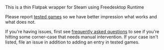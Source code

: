 This is a thin Flatpak wrapper for Steam using Freedesktop Runtime

Please report [tested games](https://github.com/flathub/com.valvesoftware.Steam/wiki/Tested-Games) so we have better impression what
works and what does not.

If you're having issues, first see
[frequently asked questions](https://github.com/flathub/com.valvesoftware.Steam/wiki/Frequently-asked-questions)
to see if you're hitting some corner-case that needs manual intervention. If your case isn't listed, file an issue in addition to adding an entry in tested games.
